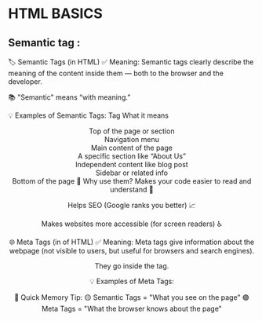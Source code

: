 # HTML BASICS

## Semantic tag :
🏷️ Semantic Tags (in HTML)
✅ Meaning:
Semantic tags clearly describe the meaning of the content inside them — both to the browser and the developer.

📚 "Semantic" means “with meaning.”

💡 Examples of Semantic Tags:
Tag	What it means
<header>	Top of the page or section
<nav>	Navigation menu
<main>	Main content of the page
<section>	A specific section like “About Us”
<article>	Independent content like blog post
<aside>	Sidebar or related info
<footer>	Bottom of the page
🎯 Why use them?
Makes your code easier to read and understand 🧠

Helps SEO (Google ranks you better) 📈

Makes websites more accessible (for screen readers) ♿

🌐 Meta Tags (in <head> of HTML)
✅ Meaning:
Meta tags give information about the webpage (not visible to users, but useful for browsers and search engines).

They go inside the <head> tag.

💡 Examples of Meta Tags:


<!-- Defines the character set -->
<meta charset="UTF-8" />

<!-- Responsive design for all devices -->
<meta name="viewport" content="width=device-width, initial-scale=1.0" />

<!-- Description for search engines -->
<meta name="description" content="Student Activity Tracker for daily study progress" />

<!-- Keywords for SEO -->
<meta name="keywords" content="student, tracker, tasks, study, motivation" />

<!-- Author info -->
<meta name="author" content="Your Name" />
🧠 Quick Memory Tip:
🟡 Semantic Tags = "What you see on the page"
🟣 Meta Tags = "What the browser knows about the page"










